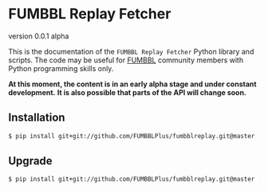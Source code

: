 FUMBBL Replay Fetcher
==

version 0.0.1 alpha

This is the documentation of the ``FUMBBL Replay Fetcher`` Python library and scripts.
The code may be useful for [FUMBBL](http://fumbbl.com/) community members with Python programming skills only.

**At this moment, the content is in an early alpha stage and under constant development.**
**It is also possible that parts of the API will change soon.**


Installation
------------

```bash
$ pip install git+git://github.com/FUMBBLPlus/fumbblreplay.git@master
```

Upgrade
-------

```bash
$ pip install git+git://github.com/FUMBBLPlus/fumbblreplay.git@master --upgrade
```
